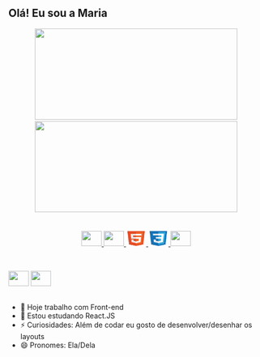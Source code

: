 ## Olá! Eu sou a Maria

<div align="center">
  <a href="https://github.com/mahsousa">
  <img height="180em" width="400em" src="https://github-readme-stats.vercel.app/api?username=mahsousa&show_icons=true&theme=radical&include_all_commits=true&count_private=true"/>
  <img height="180em" width="400em" src="https://github-readme-stats.vercel.app/api/top-langs/?username=mahsousa&layout=compact&langs_count=7&theme=radical"/>
</div><br>
  
<div align="center" style="display: inline_block"><br>
  <img height="30" width="40" src="https://cdn.jsdelivr.net/gh/devicons/devicon/icons/javascript/javascript-original.svg">
  <img height="30" width="40" src="https://cdn.jsdelivr.net/gh/devicons/devicon/icons/react/react-original-wordmark.svg">
  <img height="30" width="40" src="https://raw.githubusercontent.com/devicons/devicon/master/icons/html5/html5-original.svg">
  <img height="30" width="40" src="https://raw.githubusercontent.com/devicons/devicon/master/icons/css3/css3-original.svg">
  <img height="30" width="40" src="https://cdn.jsdelivr.net/gh/devicons/devicon/icons/bootstrap/bootstrap-plain.svg"/>
</div>
  

 ##
<br> 
<div>
   <a href="https://www.linkedin.com/in/maria-sousa-41a14221a" target="_blank"><img height="30" width="40" src="https://cdn.jsdelivr.net/gh/devicons/devicon/icons/linkedin/linkedin-original.svg"></a>
  <a href="https://www.behance.net/mahsousa" target="_blank"><img height="30" width="40" src="https://cdn.jsdelivr.net/gh/devicons/devicon/icons/behance/behance-original.svg"></a>
</div>
  
 ##
  
- 🔭 Hoje trabalho com Front-end 
- 🌱 Estou estudando React.JS
- ⚡ Curiosidades: Além de codar eu gosto de desenvolver/desenhar os layouts
- 😄 Pronomes: Ela/Dela






